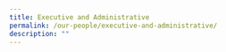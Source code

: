 ```yaml
---
title: Executive and Administrative
permalink: /our-people/executive-and-administrative/
description: ""
---
```

